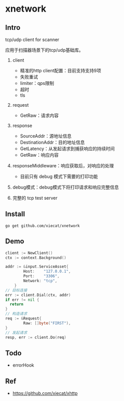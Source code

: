 # xnetwork

## Intro

tcp/udp client for scanner

应用于扫描器场景下的tcp/udp基础库。

1. client

   - 精准的http client配置：目前支持支持9项
   - 失败重试
   - limiter：qps限制
   - 超时
   - tls
2. request

   - GetRaw：请求内容
3. response

   - SourceAddr：源地址信息
   - DestinationAddr：目的地址信息
   - GetLatency：从发起请求到捕获响应的持续时间
   - GetRaw：响应内容
4. responseMiddleware：响应获取后，对响应的处理
   - 目前只有 debug 模式下需要的打印功能
5. debug模式：debug模式下将打印请求和响应完整信息
6. 完整的 tcp test server

## Install

```
go get github.com/xiecat/xnetwork
```

## Demo

```go
client := NewClient()
ctx := context.Background()

addr := &input.ServiceAsset{
		Host:    "127.0.0.1",
		Port:    "3306",
		Network: "tcp",
	}
// 目标连接
err := client.Dial(ctx, addr)
if err != nil {
  return
}
// 构造请求
req := &Request{
		Raw: []byte("FIRST"),
}
// 发起请求
resp, err := client.Do(req)
```

## Todo

- errorHook

## Ref

- https://github.com/xiecat/xhttp
